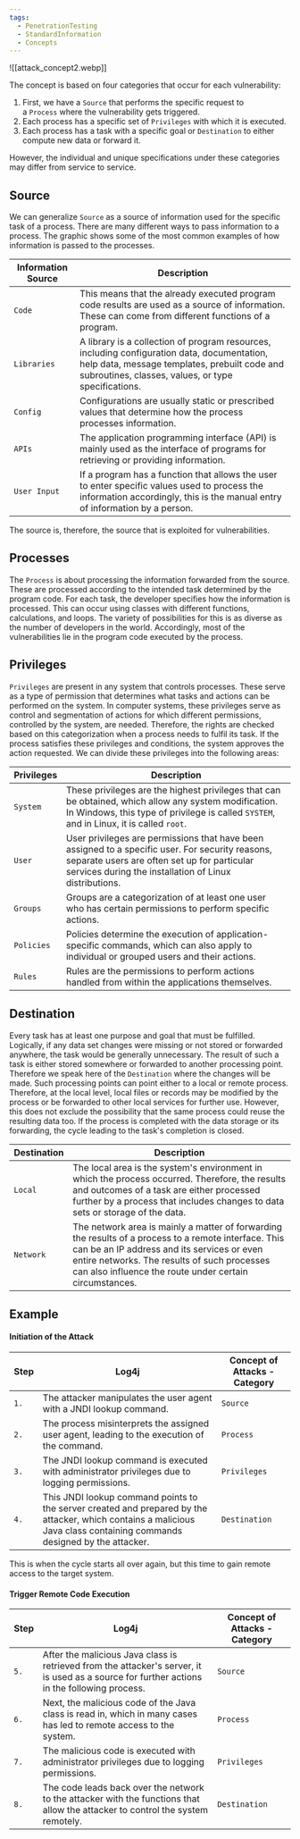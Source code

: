 ```yaml
---
tags:
  - PenetrationTesting
  - StandardInformation
  - Concepts
---
```


![[attack_concept2.webp]]

The concept is based on four categories that occur for each vulnerability:

1. First, we have a `Source` that performs the specific request to a `Process` where the vulnerability gets triggered. 
2. Each process has a specific set of `Privileges` with which it is executed. 
3. Each process has a task with a specific goal or `Destination` to either compute new data or forward it. 

However, the individual and unique specifications under these categories may differ from service to service.

## Source

We can generalize `Source` as a source of information used for the specific task of a process. There are many different ways to pass information to a process. The graphic shows some of the most common examples of how information is passed to the processes.

| **Information Source** | **Description**                                                                                                                                                                                    |
| ---------------------- | -------------------------------------------------------------------------------------------------------------------------------------------------------------------------------------------------- |
| `Code`                 | This means that the already executed program code results are used as a source of information. These can come from different functions of a program.                                               |
| `Libraries`            | A library is a collection of program resources, including configuration data, documentation, help data, message templates, prebuilt code and subroutines, classes, values, or type specifications. |
| `Config`               | Configurations are usually static or prescribed values that determine how the process processes information.                                                                                       |
| `APIs`                 | The application programming interface (API) is mainly used as the interface of programs for retrieving or providing information.                                                                   |
| `User Input`           | If a program has a function that allows the user to enter specific values used to process the information accordingly, this is the manual entry of information by a person.                        |
The source is, therefore, the source that is exploited for vulnerabilities.
## Processes

The `Process` is about processing the information forwarded from the source. These are processed according to the intended task determined by the program code. For each task, the developer specifies how the information is processed. This can occur using classes with different functions, calculations, and loops. The variety of possibilities for this is as diverse as the number of developers in the world. Accordingly, most of the vulnerabilities lie in the program code executed by the process.

## Privileges

`Privileges` are present in any system that controls processes. These serve as a type of permission that determines what tasks and actions can be performed on the system. In computer systems, these privileges serve as control and segmentation of actions for which different permissions, controlled by the system, are needed. Therefore, the rights are checked based on this categorization when a process needs to fulfil its task. If the process satisfies these privileges and conditions, the system approves the action requested. We can divide these privileges into the following areas:

| **Privileges** | **Description**                                                                                                                                                                                           |
| -------------- | --------------------------------------------------------------------------------------------------------------------------------------------------------------------------------------------------------- |
| `System`       | These privileges are the highest privileges that can be obtained, which allow any system modification. In Windows, this type of privilege is called `SYSTEM`, and in Linux, it is called `root`.          |
| `User`         | User privileges are permissions that have been assigned to a specific user. For security reasons, separate users are often set up for particular services during the installation of Linux distributions. |
| `Groups`       | Groups are a categorization of at least one user who has certain permissions to perform specific actions.                                                                                                 |
| `Policies`     | Policies determine the execution of application-specific commands, which can also apply to individual or grouped users and their actions.                                                                 |
| `Rules`        | Rules are the permissions to perform actions handled from within the applications themselves.                                                                                                             |

## Destination

Every task has at least one purpose and goal that must be fulfilled. Logically, if any data set changes were missing or not stored or forwarded anywhere, the task would be generally unnecessary. The result of such a task is either stored somewhere or forwarded to another processing point. Therefore we speak here of the `Destination` where the changes will be made. Such processing points can point either to a local or remote process. Therefore, at the local level, local files or records may be modified by the process or be forwarded to other local services for further use. However, this does not exclude the possibility that the same process could reuse the resulting data too. If the process is completed with the data storage or its forwarding, the cycle leading to the task's completion is closed.

| **Destination** | **Description**                                                                                                                                                                                                                                               |
| --------------- | ------------------------------------------------------------------------------------------------------------------------------------------------------------------------------------------------------------------------------------------------------------- |
| `Local`         | The local area is the system's environment in which the process occurred. Therefore, the results and outcomes of a task are either processed further by a process that includes changes to data sets or storage of the data.                                  |
| `Network`       | The network area is mainly a matter of forwarding the results of a process to a remote interface. This can be an IP address and its services or even entire networks. The results of such processes can also influence the route under certain circumstances. |

## Example

#### Initiation of the Attack

|**Step**|**Log4j**|**Concept of Attacks - Category**|
|---|---|---|
|`1.`|The attacker manipulates the user agent with a JNDI lookup command.|`Source`|
|`2.`|The process misinterprets the assigned user agent, leading to the execution of the command.|`Process`|
|`3.`|The JNDI lookup command is executed with administrator privileges due to logging permissions.|`Privileges`|
|`4.`|This JNDI lookup command points to the server created and prepared by the attacker, which contains a malicious Java class containing commands designed by the attacker.|`Destination`|

This is when the cycle starts all over again, but this time to gain remote access to the target system.

#### Trigger Remote Code Execution

|**Step**|**Log4j**|**Concept of Attacks - Category**|
|---|---|---|
|`5.`|After the malicious Java class is retrieved from the attacker's server, it is used as a source for further actions in the following process.|`Source`|
|`6.`|Next, the malicious code of the Java class is read in, which in many cases has led to remote access to the system.|`Process`|
|`7.`|The malicious code is executed with administrator privileges due to logging permissions.|`Privileges`|
|`8.`|The code leads back over the network to the attacker with the functions that allow the attacker to control the system remotely.|`Destination`|




